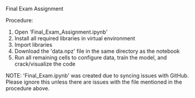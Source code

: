 Final Exam Assignment

Procedure:

1. Open 'Final_Exam_Assignment.ipynb'
2. Install all required libraries in virtual environment
3. Import libraries
4. Download the 'data.npz' file in the same directory as the notebook
5. Run all remaining cells to configure data, train the model, and crack/visualize the code

NOTE: 'Final_Exam.ipynb' was created due to syncing issues with GitHub. Please ignore this unless there are issues with the file mentioned in the procedure above.